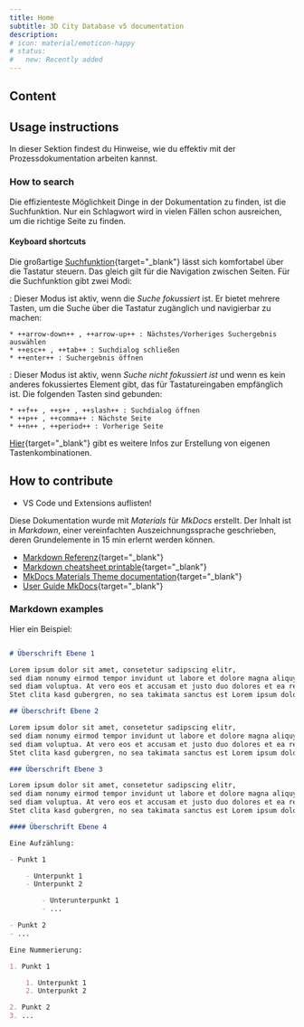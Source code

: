 ```yaml
---
title: Home
subtitle: 3D City Database v5 documentation
description:
# icon: material/emoticon-happy
# status:
#   new: Recently added
---
```


## Content

## Usage instructions

In dieser Sektion findest du Hinweise, wie du effektiv mit der Prozessdokumentation arbeiten kannst.

### How to search

Die effizienteste Möglichkeit Dinge in der Dokumentation zu finden, ist die Suchfunktion. Nur ein Schlagwort wird in vielen Fällen schon ausreichen, um die richtige Seite zu finden.

#### Keyboard shortcuts

Die großartige [Suchfunktion](https://squidfunk.github.io/mkdocs-material/plugins/search/){target="_blank"} lässt sich komfortabel über die Tastatur steuern.
Das gleich gilt für die Navigation zwischen Seiten. Für die Suchfunktion gibt zwei Modi:

:   Dieser Modus ist aktiv, wenn die _Suche fokussiert_ ist. Er bietet mehrere Tasten, um die Suche über die Tastatur zugänglich und navigierbar zu machen:

    * ++arrow-down++ , ++arrow-up++ : Nächstes/Vorheriges Suchergebnis auswählen
    * ++esc++ , ++tab++ : Suchdialog schließen
    * ++enter++ : Suchergebnis öffnen

:   Dieser Modus ist aktiv, wenn _Suche nicht fokussiert ist_ und wenn es kein anderes fokussiertes Element gibt, das für Tastatureingaben empfänglich ist. Die folgenden Tasten sind gebunden:

    * ++f++ , ++s++ , ++slash++ : Suchdialog öffnen
    * ++p++ , ++comma++ : Nächste Seite
    * ++n++ , ++period++ : Vorherige Seite

[Hier](https://squidfunk.github.io/mkdocs-material/setup/setting-up-navigation/?h=keyboard#keyboard-shortcuts){target="_blank"} gibt es weitere Infos zur Erstellung von eigenen Tastenkombinationen.

## How to contribute

- VS Code und Extensions auflisten!

Diese Dokumentation wurde mit _Materials_ für _MkDocs_ erstellt.
Der Inhalt ist in _Markdown_, einer vereinfachten Auszeichnungssprache geschrieben, deren Grundelemente in 15 min erlernt werden können.

- [Markdown Referenz](https://github.com/adam-p/markdown-here/wiki/Markdown-Cheatsheet){target="_blank"}
- [Markdown cheatsheet printable](https://enterprise.github.com/downloads/en/markdown-cheatsheet.pdf){target="_blank"}
- [MkDocs Materials Theme documentation](https://squidfunk.github.io/mkdocs-material/){target="_blank"}
- [User Guide MkDocs](https://www.mkdocs.org/user-guide){target="_blank"}

### Markdown examples

Hier ein Beispiel:

``` markdown title="Ein Beispiel Markdown dokument"

# Überschrift Ebene 1

Lorem ipsum dolor sit amet, consetetur sadipscing elitr,
sed diam nonumy eirmod tempor invidunt ut labore et dolore magna aliquyam erat,
sed diam voluptua. At vero eos et accusam et justo duo dolores et ea rebum.
Stet clita kasd gubergren, no sea takimata sanctus est Lorem ipsum dolor sit amet.

## Überschrift Ebene 2

Lorem ipsum dolor sit amet, consetetur sadipscing elitr,
sed diam nonumy eirmod tempor invidunt ut labore et dolore magna aliquyam erat,
sed diam voluptua. At vero eos et accusam et justo duo dolores et ea rebum.
Stet clita kasd gubergren, no sea takimata sanctus est Lorem ipsum dolor sit amet.

### Überschrift Ebene 3

Lorem ipsum dolor sit amet, consetetur sadipscing elitr,
sed diam nonumy eirmod tempor invidunt ut labore et dolore magna aliquyam erat,
sed diam voluptua. At vero eos et accusam et justo duo dolores et ea rebum.
Stet clita kasd gubergren, no sea takimata sanctus est Lorem ipsum dolor sit amet.

#### Überschrift Ebene 4

Eine Aufzählung:

- Punkt 1

    - Unterpunkt 1
    - Unterpunkt 2

        - Unterunterpunkt 1
        - ...

- Punkt 2
- ...

Eine Nummerierung:

1. Punkt 1

    1. Unterpunkt 1
    2. Unterpunkt 2

2. Punkt 2
3. ...

```
